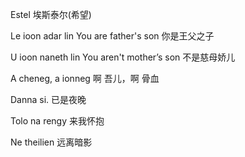 Estel
埃斯泰尔(希望)

Le ioon adar lin
You are father's son 
你是王父之子

U ioon naneth lin
You aren't mother’s son
不是慈母娇儿

A cheneg, a ionneg
啊 吾儿，啊 骨血

Danna si.
已是夜晚

Tolo na rengy
来我怀抱

Ne theilien
远离暗影

